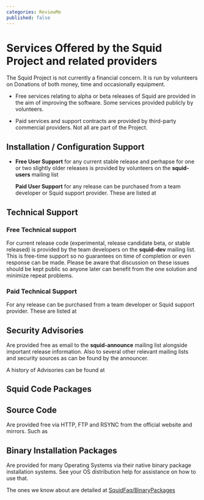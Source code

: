 ```yaml
---
categories: ReviewMe
published: false
---
```

# Services Offered by the Squid Project and related providers

The Squid Project is not currently a financial concern. It is run by
volunteers on Donations of both money, time and occasionally equipment.

  - Free services relating to alpha or beta releases of Squid are
    provided in the aim of improving the software. Some services
    provided publicly by volunteers.

  - Paid services and support contracts are provided by third-party
    commercial providers. Not all are part of the Project.

## Installation / Configuration Support

  - **Free User Support** for any current stable release and perhapse
    for one or two slightly older releases is provided by volunteers on
    the **squid-users** mailing list
    
    **Paid User Support** for any release can be purchased from a team
    developer or Squid support provider. These are listed at
    [](http://www.squid-cache.org/Support/services.html)

## Technical Support

### Free Technical support

For current release code (experimental, release candidate beta, or
stable released) is provided by the team developers on the **squid-dev**
mailing list. This is free-time support so no guarantees on time of
completion or even response can be made. Please be aware that discussion
on these issues should be kept public so anyone later can benefit from
the one solution and minimize repeat problems.

### Paid Technical Support

For any release can be purchased from a team developer or Squid support
provider. These are listed at
[](http://www.squid-cache.org/Support/services.html)

## Security Advisories

Are provided free as email to the **squid-announce** mailing list
alongside important release information. Also to several other relevant
mailing lists and security sources as can be found by the announcer.

A history of Advisories can be found at
[](http://www.squid-cache.org/Advisories/)

## Squid Code Packages

## Source Code

Are provided free via HTTP, FTP and RSYNC from the official website and
mirrors. Such as [](http://www.squid-cache.org/Versions/)

## Binary Installation Packages

Are provided for many Operating Systems via their native binary package
installation systems. See your OS distribution help for assistance on
how to use that.

The ones we know about are detailed at
[SquidFaq/BinaryPackages](/SquidFaq/BinaryPackages)
